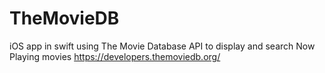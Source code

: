 # TheMovieDB
iOS app in swift using The Movie Database API to display and search Now Playing movies
https://developers.themoviedb.org/




